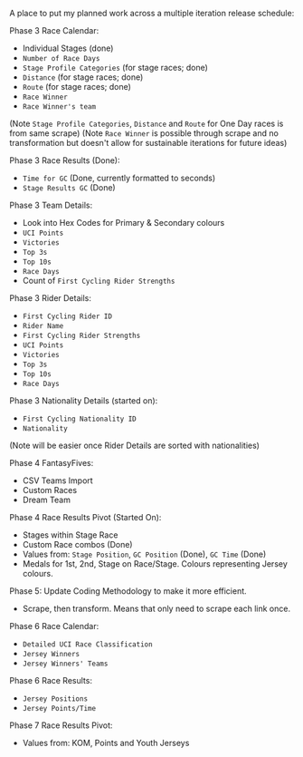 A place to put my planned work across a multiple iteration release schedule:

Phase 3 Race Calendar:
- Individual Stages (done)
- `Number of Race Days`
- `Stage Profile Categories` (for stage races; done)
- `Distance` (for stage races; done)
- `Route` (for stage races; done)
- `Race Winner`
- `Race Winner's team`

(Note `Stage Profile Categories`, `Distance` and `Route` for One Day races is from same scrape)
(Note `Race Winner` is possible through scrape and no transformation but doesn't allow for sustainable iterations for future ideas)

Phase 3 Race Results (Done):
- `Time for GC` (Done, currently formatted to seconds)
- `Stage Results GC` (Done)

Phase 3 Team Details:
- Look into Hex Codes for Primary & Secondary colours
- `UCI Points`
- `Victories`
- `Top 3s`
- `Top 10s`
- `Race Days`
- Count of `First Cycling Rider Strengths`

Phase 3 Rider Details:
- `First Cycling Rider ID`
- `Rider Name`
- `First Cycling Rider Strengths`
- `UCI Points`
- `Victories`
- `Top 3s`
- `Top 10s`
- `Race Days`

Phase 3 Nationality Details (started on):
- `First Cycling Nationality ID`
- `Nationality`

(Note will be easier once Rider Details are sorted with nationalities)

Phase 4 FantasyFives:
- CSV Teams Import
- Custom Races
- Dream Team

Phase 4 Race Results Pivot (Started On):
- Stages within Stage Race
- Custom Race combos (Done)
- Values from: `Stage Position`, `GC Position` (Done), `GC Time` (Done)
- Medals for 1st, 2nd, Stage on Race/Stage. Colours representing Jersey colours.

Phase 5: Update Coding Methodology to make it more efficient.
- Scrape, then transform. Means that only need to scrape each link once.

Phase 6 Race Calendar:
- `Detailed UCI Race Classification`
- `Jersey Winners`
- `Jersey Winners' Teams`

Phase 6 Race Results:
- `Jersey Positions`
- `Jersey Points/Time`

Phase 7 Race Results Pivot:
- Values from: KOM, Points and Youth Jerseys
